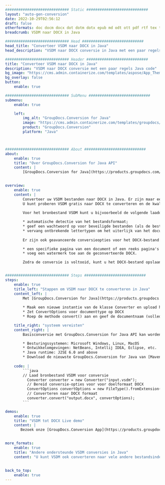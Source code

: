 ```yaml
---
############################# Static ############################
layout: "auto-gen-conversion"
date: 2022-10-29T02:56:12
draft: false
otherformats: doc docm docx dot dotm dotx epub md odt ott pdf rtf tex txt vdx vsdm vsdx vssm vssx vstm vstx vsx vtx xps
breadcrumb: VSDM naar DOCX in Java

############################# Head ############################
head_title: "Converteer VSDM naar DOCX in Java"
head_description: "VSDM naar DOCX conversie in Java met een paar regels code. Converteer meer dan 160 bestandsindelingen met de GroupDocs-documentconversie-API voor Java"

############################# Header ############################
title: "Converteer VSDM naar DOCX in Java"
description: "VSDM naar DOCX conversie met een paar regels Java code"
bg_image: "https://cms.admin.containerize.com/templates/aspose/App_Themes/V3/images/bg/header1.png"
bg_overlay: false
button:
    enable: true

############################# SubMenu ############################
submenu:
    enable: true

    left:
        img_alt: "GroupDocs.Conversion for Java"
        image: "https://cms.admin.containerize.com/templates/groupdocs/images/product-logos/90x90-noborder/groupdocs-conversion-java.png"
        product: "GroupDocs.Conversion"
        platform: "Java"



############################# About ############################
about:
    enable: true
    title: "Over GroupDocs.Conversion for Java API"
    content: |
        [GroupDocs.Conversion for Java](https://products.groupdocs.com/conversion/java/) is een geavanceerde conversie-API voor bestandsindelingen voor het converteren tussen populaire afbeeldings- en documentindelingen zoals Microsoft Office, OpenDocument, PDF, HTML, e-mail, CAD. en nog veel meer met slechts een paar regels code. De native API detecteert automatisch de formaten van de originele documenten en biedt veel opties voor het aanpassen van de geconverteerde documenten. Naast de functie om informatie uit een document te extraheren, ondersteunt het standaard ook het cachen van de conversieresultaten naar de lokale schijf. Elk type cacheopslag kan echter worden ondersteund door de juiste interfaces te implementeren - Amazon S3, Dropbox, Google Drive, Windows Azure, Reddis of andere.
    

overview:
    enable: true
    content: |
        Converteer uw VSDM bestanden naar DOCX in Java. Er zijn maar een paar regels Java code nodig op elk platform naar keuze, zoals Windows, Linux, macOS.
        U kunt proberen VSDM gratis naar DOCX te converteren en de kwaliteit van de conversieresultaten te evalueren. Naast eenvoudige scripts voor bestandsconversie, kunt u meer geavanceerde opties proberen voor het laden van het VSDM-bronbestand en het opslaan van de DOCX-uitvoer. 
        
        Voor het bronbestand VSDM kunt u bijvoorbeeld de volgende laadopties gebruiken:

        * automatische detectie van het bestandsformaat;
        * geef een wachtwoord op voor beveiligde bestanden (als de bestandsindeling dit ondersteunt);
        * vervang ontbrekende lettertypen om het uiterlijk van het document te behouden.
        
        Er zijn ook geavanceerde conversieopties voor het DOCX-bestand:

        * een specifieke pagina van een document of een reeks pagina's converteren;
        * voeg een watermerk toe aan de geconverteerde DOCX.

        Zodra de conversie is voltooid, kunt u het DOCX-bestand opslaan in uw lokale bestandspad of in opslag van derden, zoals FTP, Amazon S3, Google Drive, Dropbox enz. Let op - om VSDM te converteren tot DOCX, hoeft u geen extra software te installeren, zoals MS Office, Open Office, Adobe Acrobat Reader etc.


############################# Steps ############################
steps:
    enable: true
    title_left: "Stappen om VSDM naar DOCX te converteren in Java"
    content_left: |
        Met [GroupDocs.Conversion for Java](https://products.groupdocs.com/conversion/java/) kunnen ontwikkelaars het VSDM-bestand eenvoudig converteren naar DOCX met een paar regels code.
        
        * Maak een nieuwe instantie van de klasse Converter en upload het bestand VSDM met het volledige pad
        * Zet ConvertOptions voor documenttype op DOCX
        * Roep de methode convert() aan en geef de documentnaam (volledig pad) en formaat (DOCX) door als parameter

    title_right: "systeem vereisten"
    content_right: |
        Basisconversie met GroupDocs.Conversion for Java API kan worden gedaan met slechts een paar regels code. Onze API's worden ondersteund op alle belangrijke platforms en besturingssystemen. Voordat u de onderstaande code uitvoert, moet u ervoor zorgen dat de volgende vereisten op uw systeem zijn geïnstalleerd.

        * Besturingssystemen: Microsoft Windows, Linux, MacOS
        * Ontwikkelomgevingen: NetBeans, Intellij IDEA, Eclipse, etc.
        * Java runtime: J2SE 6.0 and above
        * Download de nieuwste GroupDocs.Conversion for Java van [Maven](https://repository.groupdocs.com/webapp/#/artifacts/browse/tree/General/repo/com/groupdocs/groupdocs-conversion)
         
    code: |
        ```java    
        // Laad bronbestand VSDM voor conversie
          Converter converter = new Converter("input.vsdm");
          // Bereid conversie-opties voor voor doelformaat DOCX
          ConvertOptions convertOptions = new FileType().fromExtension("docx").getConvertOptions();
          // Converteren naar DOCX formaat
          converter.convert("output.docx", convertOptions);
        ```

demos:
    enable: true
    title: "VSDM tot DOCX Live demo"
    content: |
       Bezoek onze [GroupDocs.Conversion App](https://products.groupdocs.app/conversion/family) website en probeer VSDM naar DOCX conversie nu. De gratis demo heeft de volgende voordelen:
          

more_formats:
    enable: true
    title: "Andere ondersteunde VSDM conversies in Java"
    content: "U kunt VSDM ook converteren naar vele andere bestandsindelingen. Zie de lijst hieronder."
       
       
back_to_top:
    enable: true
---
```

